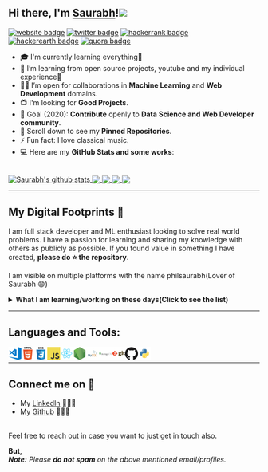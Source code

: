 ## Hi there, I'm [Saurabh](https://philsaurabh.github.io/SaurabhWebResume/)!<img src="https://media.giphy.com/media/hvRJCLFzcasrR4ia7z/giphy.gif" width="25px">
[![website badge](https://img.shields.io/badge/website-philsaurabh-yellow?style=flat-square)](https://philsaurabh.wordpress.com)
[![twitter badge](https://img.shields.io/badge/twitter-philsaurabh-blue?style=flat-square&logo=twitter)](https://twitter.com/philsaurabh)
[![hackerrank badge](https://img.shields.io/badge/hackerrank-philsaurabh-black?style=flat-square&logo=hackerrank)](https://www.hackerrank.com/philsaurabh)
[![hackerearth badge](https://img.shields.io/badge/hackerearth-@philsaurabh-purple?style=flat-square&logo=hackerearth)](https://www.hackerearth.com/@philsaurabh)
[![quora badge](https://img.shields.io/badge/quora-@philsaurabh-red?style=flat-square&logo=quora)](https://www.quora.com/profile/Saurabh-Sharma-1314)


- 🎓 I'm currently learning everything🤣
- 🌱 I’m learning from open source projects, youtube and my individual experience📕
- 🤝🏻 I’m open for collaborations in **Machine Learning** and **Web Development** domains.
- 📺 I'm looking for **Good Projects**.
- 🥅 Goal (2020): **Contribute** openly to **Data Science and Web Developer community**.
- 📌 Scroll down to see my **Pinned Repositories**.
- ⚡ Fun fact: I love classical music.
- 💻 Here are my **GitHub Stats and some works**:<br/><br/>
<a href="https://github.com/philsaurabh/github-readme-stats">
  <img align="center" src="https://github-readme-stats.vercel.app/api?username=philsaurabh&show_icons=true&hide=contribs&title_color=C00" alt="Saurabh's github stats" />
</a>
<a href="https://github.com/philsaurabh/github-readme-stats">
 <img align="center" src="https://github-readme-stats.vercel.app/api/top-langs/?username=philsaurabh&title_color=C00&layout=compact" />
</a>
<a href="https://github.com/philsaurabh/github-readme-stats">
  <img align="center" src="https://github-readme-stats.vercel.app/api/pin/?username=philsaurabh&repo=Predict-Something-ML-Prediction-App&title_color=C00" />
</a>    
<a href="https://github.com/philsaurabh/philsaurabh.github.io">
  <img align="center" src="https://github-readme-stats.vercel.app/api/pin/?username=philsaurabh&repo=SaurabhWebResume&title_color=C00" />
</a>
<a href="https://github.com/philsaurabh/github-readme-stats">
 <img align="center" src="https://github-readme-stats.vercel.app/api/top-langs/?username=philsaurabh&title_color=C00" />
</a>
<hr />

## My Digital Footprints 🌱
I am full stack developer and ML enthusiast looking to solve real world problems. 
I have a passion for learning and sharing my knowledge with others as publicly as possible. 
If you found value in something I have created, **please do ⭐ the repository**.

I am visible on multiple platforms with the name philsaurabh(Lover of Saurabh 😄) 
<details>
 <summary><strong>What I am learning/working on these days(Click to see the list)</strong></summary>
   - Machine Learning and Full Stack Development<br/>
   - Hackerearth<br/>
   - Hackerrank<br/>
   - Quora<br/>
   - Working on open source projects.
</details>

<hr />


## Languages and Tools:

<img align="left" alt="Visual Studio Code" width="26px" src="https://raw.githubusercontent.com/github/explore/80688e429a7d4ef2fca1e82350fe8e3517d3494d/topics/visual-studio-code/visual-studio-code.png" />
<img align="left" alt="HTML5" width="26px" src="https://raw.githubusercontent.com/github/explore/80688e429a7d4ef2fca1e82350fe8e3517d3494d/topics/html/html.png" />
<img align="left" alt="CSS3" width="26px" src="https://raw.githubusercontent.com/github/explore/80688e429a7d4ef2fca1e82350fe8e3517d3494d/topics/css/css.png" />
<img align="left" alt="JavaScript" width="26px" src="https://raw.githubusercontent.com/github/explore/80688e429a7d4ef2fca1e82350fe8e3517d3494d/topics/javascript/javascript.png" />
<img align="left" alt="React" width="26px" src="https://raw.githubusercontent.com/github/explore/80688e429a7d4ef2fca1e82350fe8e3517d3494d/topics/react/react.png" />
<img align="left" alt="Node.js" width="26px" src="https://raw.githubusercontent.com/github/explore/80688e429a7d4ef2fca1e82350fe8e3517d3494d/topics/nodejs/nodejs.png" />
<img align="left" alt="MySQL" width="26px" src="https://raw.githubusercontent.com/github/explore/80688e429a7d4ef2fca1e82350fe8e3517d3494d/topics/mysql/mysql.png" />
<img align="left" alt="MongoDB" width="26px" src="https://raw.githubusercontent.com/github/explore/80688e429a7d4ef2fca1e82350fe8e3517d3494d/topics/mongodb/mongodb.png" />
<img align="left" alt="Git" width="26px" src="https://raw.githubusercontent.com/github/explore/80688e429a7d4ef2fca1e82350fe8e3517d3494d/topics/git/git.png" />
<img align="left" alt="GitHub" width="26px" src="https://raw.githubusercontent.com/github/explore/78df643247d429f6cc873026c0622819ad797942/topics/github/github.png" />
<img align="left" alt="GitHub" width="26px" src="https://raw.githubusercontent.com/github/explore/78df643247d429f6cc873026c0622819ad797942/topics/python/python.png" />
<br />
<hr/>

## Connect me on 🤝
- My [LinkedIn](https://www.linkedin.com/in/philsaurabh/) 👨🏻‍💻
- My [Github](https://www.github.com/philsaurabh)  👨🏻‍🧮
<br/>
Feel free to reach out in case you want to just get in touch also.

**But,**<br/> 
_**Note:** Please **do not spam** on the above mentioned email/profiles._
